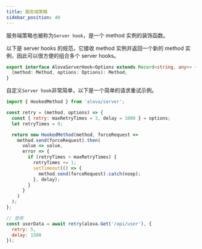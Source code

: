```yaml
---
title: 服务端策略
sidebar_position: 40
---
```


服务端策略也被称为`Server hook`，是一个 method 实例的装饰函数。

以下是 server hooks 的规范，它接收 method 实例并返回一个新的 method 实例，因此可以很方便的组合多个 server hooks。

```ts
export interface AlovaServerHook<Options extends Record<string, any>> {
  (method: Method, options: Options): Method;
}
```

自定义`Server hook`非常简单，以下是一个简单的请求重试示例。

```js
import { HookedMethod } from 'alova/server';

const retry = (method, options) => {
  const { retry: maxRetryTimes = 3, delay = 1000 } = options;
  let retryTimes = 0;

  return new HookedMethod(method, forceRequest =>
    method.send(forceRequest).then(
      value => value,
      error => {
        if (retryTimes < maxRetryTimes) {
          retryTimes += 1;
          setTimeout(() => {
            method.send(forceRequest).catch(noop);
          }, delay);
        }
      }
    )
  );
};

// 使用
const userData = await retry(alova.Get('/api/user'), {
  retry: 5,
  delay: 1500
});
```
